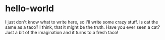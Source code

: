 # hello-world

I just don't know what to write here, so i'll write some crazy stuff. Is cat the same as a taco? I think, that it might be the truth. Have you ever seen a cat? Just a bit of the imagination and it turns to a fresh taco!
